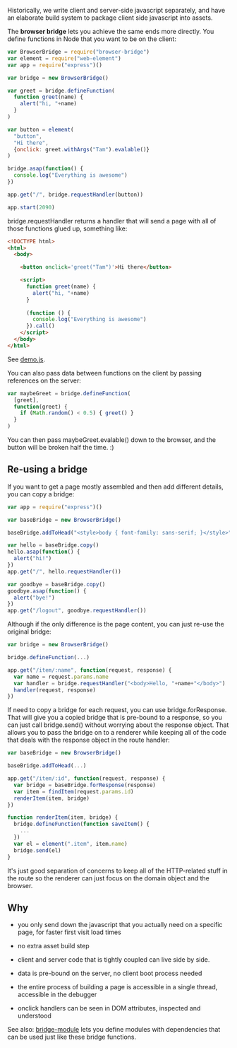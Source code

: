 Historically, we write client and server-side javascript separately, and have an elaborate build system to package client side javascript into assets.

The **browser bridge** lets you achieve the same ends more directly. You define functions in Node that you want to be on the client:

```javascript
var BrowserBridge = require("browser-bridge")
var element = require("web-element")
var app = require("express")()

var bridge = new BrowserBridge()

var greet = bridge.defineFunction(
  function greet(name) {
    alert("hi, "+name)
  }
)

var button = element(
  "button",
  "Hi there", 
  {onclick: greet.withArgs("Tam").evalable()}
)

bridge.asap(function() {
  console.log("Everything is awesome")
})

app.get("/", bridge.requestHandler(button))

app.start(2090)
```

bridge.requestHandler returns a handler that will send a page with all of those functions glued up, something like:

```html
<!DOCTYPE html>
<html>
  <body>

    <button onclick='greet("Tam")'>Hi there</button>

    <script>
      function greet(name) {
        alert("hi, "+name)
      }
                  
      (function () {
        console.log("Everything is awesome")
      }).call()
    </script>
  </body>
</html>
```

See [demo.js](demo.js).

You can also pass data between functions on the client by passing references on the server:

```javascript
var maybeGreet = bridge.defineFunction(
  [greet],
  function(greet) {
    if (Math.random() < 0.5) { greet() }
  }
)
```

You can then pass maybeGreet.evalable() down to the browser, and the button will be broken half the time. :)

## Re-using a bridge

If you want to get a page mostly assembled and then add different details, you can copy a bridge:

```javascript
var app = require("express")()

var baseBridge = new BrowserBridge()

baseBridge.addToHead("<style>body { font-family: sans-serif; }</style>")

var hello = baseBridge.copy()
hello.asap(function() {
  alert("hi!")
})
app.get("/", hello.requestHandler())

var goodbye = baseBridge.copy()
goodbye.asap(function() {
  alert("bye!")
})
app.get("/logout", goodbye.requestHandler())
```

Although if the only difference is the page content, you can just re-use the original bridge:

```javascript
var bridge = new BrowserBridge()

bridge.defineFunction(...)

app.get("/item/:name", function(request, response) {
  var name = request.params.name
  var handler = bridge.requestHandler("<body>Hello, "+name+"</body>")
  handler(request, response)
})
```

If need to copy a bridge for each request, you can use bridge.forResponse. That will give you a copied bridge that is pre-bound to a response, so you can just call bridge.send() without worrying about the response object. That allows you to pass the bridge on to a renderer while keeping all of the code that deals with the response object in the route handler:

```javascript
var baseBridge = new BrowserBridge()

baseBridge.addToHead(...)

app.get("/item/:id", function(request, response) {
  var bridge = baseBridge.forResponse(response)
  var item = findItem(request.params.id)
  renderItem(item, bridge)
})

function renderItem(item, bridge) {
  bridge.defineFunction(function saveItem() {
    ...
  })
  var el = element(".item", item.name)
  bridge.send(el)
}
```

It's just good separation of concerns to keep all of the HTTP-related stuff in the route so the renderer can just focus on the domain object and the browser.

## Why

* you only send down the javascript that you actually need on a specific page, for faster first visit load times

* no extra asset build step

* client and server code that is tightly coupled can live side by side.

* data is pre-bound on the server, no client boot process needed

* the entire process of building a page is accessible in a single thread, accessible in the debugger

* onclick handlers can be seen in DOM attributes, inspected and understood

See also: [bridge-module](https://github.com/erikpukinskis/bridge-module) lets you define modules with dependencies that can be used just like these bridge functions.
